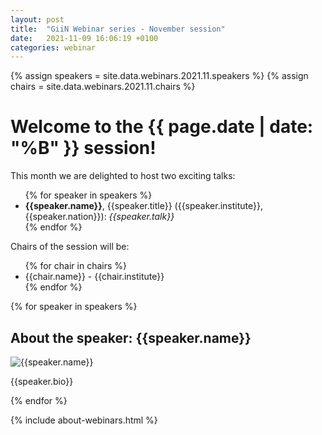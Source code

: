 ```yaml
---
layout: post
title:  "GiiN Webinar series - November session"
date:   2021-11-09 16:06:19 +0100
categories: webinar
---
```


{% assign speakers = site.data.webinars.2021.11.speakers %}
{% assign chairs = site.data.webinars.2021.11.chairs %}

<h1 class="h1 font-weight-light">
    Welcome to the {{ page.date | date: "%B" }} session!
</h1>

This month we are delighted to host two exciting talks:

<ul>
    {% for speaker in speakers %}
    <li>
        <strong>{{speaker.name}}</strong>, {{speaker.title}} ({{speaker.institute}}, {{speaker.nation}}): <i>{{speaker.talk}}</i>
    </li>
    {% endfor %}
</ul>

Chairs of the session will be:
<ul>
    {% for chair in chairs %}
    <li>
        {{chair.name}} - {{chair.institute}}
    </li>
    {% endfor %}
</ul>

{% for speaker in speakers %}
<h2 class="h2 font-weight-light mt-3">
About the speaker: {{speaker.name}}
</h2>

<div class="row">
    <div class="col">
        <div class="clearfix">
            <img alt="{{speaker.name}}" src="{{speaker.pic}}" class="col-lg-4 float-left"/>
            <p class="d-inline">
                {{speaker.bio}}
            </p>
        </div>
    </div>
</div>
{% endfor %}

{% include about-webinars.html %}
